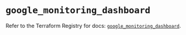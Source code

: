 # `google_monitoring_dashboard`

Refer to the Terraform Registry for docs: [`google_monitoring_dashboard`](https://registry.terraform.io/providers/hashicorp/google-beta/6.11.2/docs/resources/google_monitoring_dashboard).
